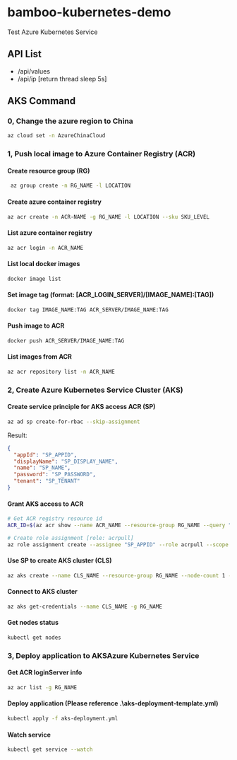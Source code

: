 # bamboo-kubernetes-demo

Test Azure Kubernetes Service

## API List

* /api/values
* /api/ip [return thread sleep 5s]

## AKS Command

### 0, Change the azure region to China

``` sh
az cloud set -n AzureChinaCloud
```

### 1, Push local image to Azure Container Registry (ACR)

#### Create resource group (RG)

``` sh
 az group create -n RG_NAME -l LOCATION
```

#### Create azure container registry

``` sh
az acr create -n ACR-NAME -g RG_NAME -l LOCATION --sku SKU_LEVEL
```

#### List azure container registry

``` sh
az acr login -n ACR_NAME
```

#### List local docker images

``` sh
docker image list
```

#### Set image tag (format: [ACR_LOGIN_SERVER]/[IMAGE_NAME]:[TAG])

``` sh
docker tag IMAGE_NAME:TAG ACR_SERVER/IMAGE_NAME:TAG
```

#### Push image to ACR

``` sh
docker push ACR_SERVER/IMAGE_NAME:TAG
```

#### List images from ACR

``` sh
az acr repository list -n ACR_NAME
```

### 2, Create Azure Kubernetes Service Cluster (AKS)

#### Create service principle for AKS access ACR (SP)

``` sh
az ad sp create-for-rbac --skip-assignment
```

Result:

``` json
{
  "appId": "SP_APPID",
  "displayName": "SP_DISPLAY_NAME",
  "name": "SP_NAME",
  "password": "SP_PASSWORD",
  "tenant": "SP_TENANT"
}
```

#### Grant AKS access to ACR

``` sh
# Get ACR registry resource id
ACR_ID=$(az acr show --name ACR_NAME --resource-group RG_NAME --query "id" --output tsv)

# Create role assignment [role: acrpull]
az role assignment create --assignee "SP_APPID" --role acrpull --scope $ACR_ID
```

#### Use SP to create AKS cluster (CLS)

``` sh
az aks create --name CLS_NAME --resource-group RG_NAME --node-count 1 --generate-ssh-keys --service-principal "SP_APPID" --client-secret "SP_PASSWORD"
```

#### Connect to AKS cluster

``` sh
az aks get-credentials --name CLS_NAME -g RG_NAME
```

#### Get nodes status

``` sh
kubectl get nodes
```

### 3, Deploy application to AKSAzure Kubernetes Service

#### Get ACR loginServer info

``` sh
az acr list -g RG_NAME
```

#### Deploy application (Please reference .\aks-deployment-template.yml)

``` sh
kubectl apply -f aks-deployment.yml
```

#### Watch service

``` sh
kubectl get service --watch
```
